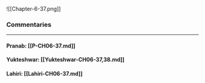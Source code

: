 ![[Chapter-6-37.png]]

### Commentaries

---

#### Pranab: [[P-CH06-37.md]]

#### Yukteshwar: [[Yukteshwar-CH06-37,38.md]]

#### Lahiri: [[Lahiri-CH06-37.md]]
